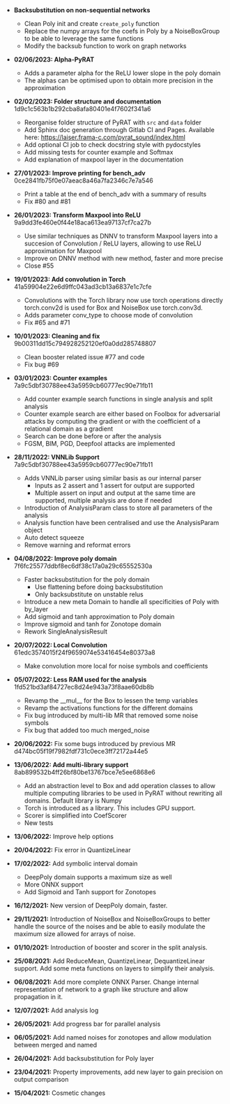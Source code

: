 - **Backsubstitution on non-sequential networks**
  - Clean Poly init and create `create_poly` function
  - Replace the numpy arrays for the coefs in Poly by a NoiseBoxGroup to be able to leverage the same functions
  - Modify the backsub function to work on graph networks

- **02/06/2023: Alpha-PyRAT**
  - Adds a parameter alpha for the ReLU lower slope in the poly domain
  - The alphas can be optimised upon to obtain more precision in the approximation

- **02/02/2023: Folder structure and documentation** 1d9c1c563b1b292cba8afa80401e4f7602f341a6
  - Reorganise folder structure of PyRAT with `src` and `data` folder
  - Add Sphinx doc generation through Gitlab CI and Pages. Available
    here: https://laiser.frama-c.com/pyrat_sound/index.html
  - Add optional CI job to check docstring style with pydocstyles
  - Add missing tests for counter example and Softmax
  - Add explanation of maxpool layer in the documentation

- **27/01/2023: Improve printing for bench_adv** 0ce2841fb75f0e07aeac8a46a7fa2346c7e7a546
  - Print a table at the end of bench_adv with a summary of results
  - Fix #80 and #81

- **26/01/2023: Transform Maxpool into ReLU** 9a9dd3fe460e0f44e18aca613ea97137cf7ca27b
  - Use similar techniques as DNNV to transform Maxpool layers into a succesion of Convolution / ReLU layers, allowing to use ReLU approximation for Maxpool
  - Improve on DNNV method with new method, faster and more precise
  - Close #55

- **19/01/2023: Add convolution in Torch** 41a59904e22e6d9ffc043ad3cb13a6837e1c7cfe
  - Convolutions with the Torch library now use torch operations directly torch.conv2d is used for Box and NoiseBox use torch.conv3d.
  - Adds parameter conv_type to choose mode of convolution
  - Fix #65 and #71

- **10/01/2023: Cleaning and fix** 9b00311dd15c794928252120ef0a0dd285748807
  - Clean booster related issue #77 and code
  - Fix bug #69

- **03/01/2023: Counter examples** 7a9c5dbf30788ee43a5959cb60777ec90e71fb11
  - Add counter example search functions in single analysis and split analysis
  - Counter example search are either based on Foolbox for adversarial attacks by computing the gradient or with the coefficient of a relational domain as a gradient
  - Search can be done before or after the analysis
  - FGSM, BIM, PGD, Deepfool attacks are implemented

- **28/11/2022: VNNLib Support** 7a9c5dbf30788ee43a5959cb60777ec90e71fb11
  - Adds VNNLib parser using similar basis as our internal parser 
    - Inputs as 2 assert and 1 assert for output are supported
    - Multiple assert on input and output at the same time are supported, multiple analysis are done if needed
  - Introduction of AnalysisParam class to store all parameters of the analysis
  - Analysis function have been centralised and use the AnalysisParam object
  - Auto detect squeeze
  - Remove warning and reformat errors

- **04/08/2022: Improve poly domain** 7f6fc25577ddbf8ec6df38c17a0a29c65552530a
  - Faster backsubstitution for the poly domain
    - Use flattening before doing backsubstitution
    - Only backsubstitute on unstable relus
  - Introduce a new meta Domain to handle all specificities of Poly with by_layer
  - Add sigmoid and tanh approximation to Poly domain
  - Improve sigmoid and tanh for Zonotope domain
  - Rework SingleAnalysisResult
- **20/07/2022:	Local Convolution** 61edc3574015f24f9659074e53416454e80373a8
  - Make convolution more local for noise symbols and coefficients

- **05/07/2022:	Less RAM used for the analysis** 1fd521bd3af84727ec8d24e943a73f8aae60db8b
  - Revamp the \_\_mul\_\_ for the Box to lessen the temp variables
  - Revamp the activations functions for the different domains
  - Fix bug introduced by multi-lib MR that removed some noise symbols
  - Fix bug that added too much merged_noise

- **20/06/2022:** Fix some bugs introduced by previous MR d474bc05f19f7982fdf731c0ece3ff72172a44e5

- **13/06/2022:	Add multi-library support** 8ab899532b4ff26bf80be13767bce7e5ee6868e6
  - Add an abstraction level to Box and add operation classes to allow multiple computing libraries to be used in PyRAT without rewriting all domains. Default library is Numpy
  - Torch is introduced as a library. This includes GPU support.
  - Scorer is simplified into CoefScorer
  - New tests

- **13/06/2022:**	Improve help options
- **20/04/2022:**	Fix error in QuantizeLinear
- **17/02/2022:**	Add symbolic interval domain
  - DeepPoly domain supports a maximum size as well
  - More ONNX support
  - Add Sigmoid and Tanh support for Zonotopes
- **16/12/2021:**	New version of DeepPoly domain, faster.
- **29/11/2021:**	Introduction of NoiseBox and NoiseBoxGroups to better handle the source of the noises and be able to easily modulate the maximum size allowed for arrays of noise.
- **01/10/2021:**	Introduction of booster and scorer in the split analysis.
- **25/08/2021:**	Add ReduceMean, QuantizeLinear, DequantizeLinear support. Add some meta functions on layers to simplify their analysis.
- **06/08/2021:**	Add more complete ONNX Parser. Change internal representation of network to a graph like structure and allow propagation in it.
- **12/07/2021:**	Add analysis log
- **26/05/2021:**	Add progress bar for parallel analysis
- **06/05/2021:**	Add named noises for zonotopes and allow modulation between merged and named
- **26/04/2021:**	Add backsubstitution for Poly layer
- **23/04/2021:**	Property improvements, add new layer to gain precision on output comparison
- **15/04/2021:**	Cosmetic changes
